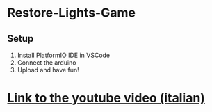 # Restore-Lights-Game
## Setup
1. Install PlatformIO IDE in VSCode
2. Connect the arduino
3. Upload and have fun!

# [Link to the youtube video (italian)](https://www.youtube.com/watch?v=wqvdZkme41E)
